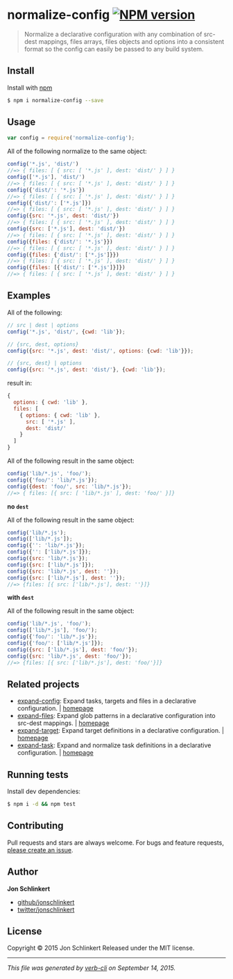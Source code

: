 # normalize-config [![NPM version](https://badge.fury.io/js/normalize-config.svg)](http://badge.fury.io/js/normalize-config)

> Normalize a declarative configuration with any combination of src-dest mappings, files arrays, files objects and options into a consistent format so the config can easily be passed to any build system.

## Install

Install with [npm](https://www.npmjs.com/)

```sh
$ npm i normalize-config --save
```

## Usage

```js
var config = require('normalize-config');
```

All of the following normalize to the same object:

```js
config('*.js', 'dist/')
//=> { files: [ { src: [ '*.js' ], dest: 'dist/' } ] }
config(['*.js'], 'dist/')
//=> { files: [ { src: [ '*.js' ], dest: 'dist/' } ] }
config({'dist/': '*.js'})
//=> { files: [ { src: [ '*.js' ], dest: 'dist/' } ] }
config({'dist/': ['*.js']})
//=> { files: [ { src: [ '*.js' ], dest: 'dist/' } ] }
config({src: '*.js', dest: 'dist/'})
//=> { files: [ { src: [ '*.js' ], dest: 'dist/' } ] }
config({src: ['*.js'], dest: 'dist/'})
//=> { files: [ { src: [ '*.js' ], dest: 'dist/' } ] }
config({files: {'dist/': '*.js'}})
//=> { files: [ { src: [ '*.js' ], dest: 'dist/' } ] }
config({files: {'dist/': ['*.js']}})
//=> { files: [ { src: [ '*.js' ], dest: 'dist/' } ] }
config({files: [{'dist/': ['*.js']}]})
//=> { files: [ { src: [ '*.js' ], dest: 'dist/' } ] }
```

## Examples

All of the following:

```js
// src | dest | options
config('*.js', 'dist/', {cwd: 'lib'});

// {src, dest, options}
config({src: '*.js', dest: 'dist/', options: {cwd: 'lib'}});

// {src, dest} | options
config({src: '*.js', dest: 'dist/'}, {cwd: 'lib'});
```

result in:

```js
{ 
  options: { cwd: 'lib' },
  files: [ 
    { options: { cwd: 'lib' }, 
      src: [ '*.js' ], 
      dest: 'dist/' 
    } 
  ]
}
```

All of the following result in the same object:

```js
config('lib/*.js', 'foo/');
config({'foo/': 'lib/*.js'});
config({dest: 'foo/', src: 'lib/*.js'});
//=> { files: [{ src: [ 'lib/*.js' ], dest: 'foo/' }]}
```

**no `dest`**

All of the following result in the same object:

```js
config('lib/*.js');
config(['lib/*.js']);
config({'': 'lib/*.js'});
config({'': ['lib/*.js']});
config({src: 'lib/*.js'});
config({src: ['lib/*.js']});
config({src: 'lib/*.js', dest: ''});
config({src: ['lib/*.js'], dest: ''});
//=> {files: [{ src: ['lib/*.js'], dest: ''}]}
```

**with `dest`**

All of the following result in the same object:

```js
config('lib/*.js', 'foo/');
config(['lib/*.js'], 'foo/');
config({'foo/': 'lib/*.js'});
config({'foo/': ['lib/*.js']});
config({src: ['lib/*.js'], dest: 'foo/'});
config({src: 'lib/*.js', dest: 'foo/'});
//=> {files: [{ src: ['lib/*.js'], dest: 'foo/'}]}
```

## Related projects

* [expand-config](https://www.npmjs.com/package/expand-config): Expand tasks, targets and files in a declarative configuration. | [homepage](https://github.com/jonschlinkert/expand-config)
* [expand-files](https://www.npmjs.com/package/expand-files): Expand glob patterns in a declarative configuration into src-dest mappings. | [homepage](https://github.com/jonschlinkert/expand-files)
* [expand-target](https://www.npmjs.com/package/expand-target): Expand target definitions in a declarative configuration. | [homepage](https://github.com/jonschlinkert/expand-target)
* [expand-task](https://www.npmjs.com/package/expand-task): Expand and normalize task definitions in a declarative configuration. | [homepage](https://github.com/jonschlinkert/expand-task)

## Running tests

Install dev dependencies:

```sh
$ npm i -d && npm test
```

## Contributing

Pull requests and stars are always welcome. For bugs and feature requests, [please create an issue](https://github.com/jonschlinkert/normalize-config/issues/new).

## Author

**Jon Schlinkert**

+ [github/jonschlinkert](https://github.com/jonschlinkert)
+ [twitter/jonschlinkert](http://twitter.com/jonschlinkert)

## License

Copyright © 2015 Jon Schlinkert
Released under the MIT license.

***

_This file was generated by [verb-cli](https://github.com/assemble/verb-cli) on September 14, 2015._
